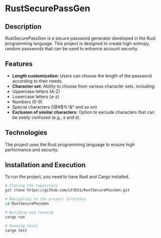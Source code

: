 # RustSecurePassGen

## Description
RustSecurePassGen is a secure password generator developed in the Rust programming language. This project is designed to create high-entropy, random passwords that can be used to enhance account security.

## Features
- **Length customization**: Users can choose the length of the password according to their needs.
- **Character set**: Ability to choose from various character sets, including:
 - Uppercase letters (A-Z)
 - Lowercase letters (a-z)
 - Numbers (0-9)
 - Special characters (!@#$%^&* and so on)
- **Exclusion of similar characters**: Option to exclude characters that can be easily confused (e.g., `0` and `O`).

## Technologies
The project uses the Rust programming language to ensure high performance and security. 

## Installation and Execution
To run the project, you need to have Rust and Cargo installed.

```bash
# Cloning the repository
git clone https://github.com/LF3551/RustSecurePassGen.git

# Navigating to the project directory
cd RustSecurePassGen

# Building and running
cargo run

# Running tests
cargo test